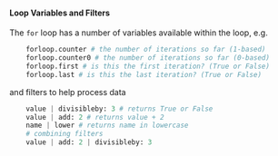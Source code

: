 #### Loop Variables and Filters

The `for` loop has a number of variables available within the loop, e.g. 
```python
    forloop.counter # the number of iterations so far (1-based)
    forloop.counter0 # the number of iterations so far (0-based)
    forloop.first # is this the first iteration? (True or False)
    forloop.last # is this the last iteration? (True or False)
```
and filters to help process data
```python
    value | divisibleby: 3 # returns True or False
    value | add: 2 # returns value + 2
    name | lower # returns name in lowercase
    # combining filters
    value | add: 2 | divisibleby: 3
```